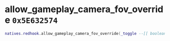 # allow_gameplay_camera_fov_override `0x5E632574`

```lua
natives.redhook.allow_gameplay_camera_fov_override(_toggle --[[ boolean ]])
```